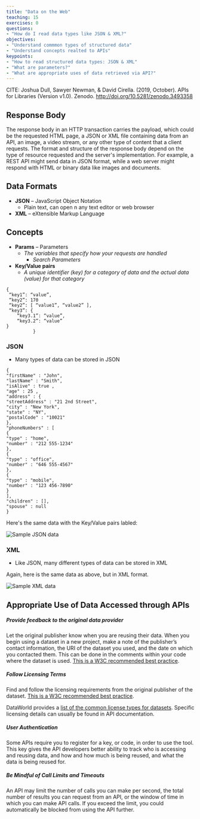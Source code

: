 ```yaml
---
title: "Data on the Web"
teaching: 15
exercises: 0
questions:
- "How do I read data types like JSON & XML?"
objectives:
- "Understand commmon types of structured data"
- "Understand concepts realted to APIs"
keypoints:
- "How to read structured data types: JSON & XML"
- "What are parameters?"
- "What are appropriate uses of data retrieved via API?"
---
```

CITE: Joshua Dull, Sawyer Newman, & David Cirella. (2019, October). APIs for Libraries (Version v1.0). Zenodo. http://doi.org/10.5281/zenodo.3493358

## Response Body

The response body in an HTTP transaction carries the payload, which could be the requested HTML page, a JSON or XML file containing data from an API, an image, a video stream, or any other type of content that a client requests.
The format and structure of the response body depend on the type of resource requested and the server's implementation. For example, a REST API might send data in JSON format, while a web server might respond with HTML or binary data like images and documents.

## Data Formats

- **JSON** – JavaScript Object Notation
  - Plain text, can open n any text editor or web browser
- **XML** – eXtensible Markup Language


## Concepts

- **Params** – Parameters
    - _The variables that specify how your requests are handled_
       - _Search Parameters_
- **Key/Value pairs**
    - _A unique identifier (key) for a category of data and the actual data (value) for that_
       _category_
```
{
 “key1”: “value”,
 “key2”: 170
 “key2”: [ “value1”, “value2” ],
 “key3”: {
    “key3.1”: “value”,
    “key3.2”: “value”
}
          }
```

### JSON
- Many types of data can be stored in JSON

```
{
"firstName" : "John",
"lastName" : "Smith",
"isAlive" : true ,
"age" : 25 ,
"address" : {
"streetAddress" : "21 2nd Street",
"city" : "New York",
"state" : "NY",
"postalCode" : "10021"
},
"phoneNumbers" : [
{
"type" : "home",
"number" : "212 555-1234"
},
{
"type" : "office",
"number" : "646 555-4567"
},
{
"type" : "mobile",
"number" : "123 456-7890"
}
],
"children" : [],
"spouse" : null
}
```

Here's the same data with the Key/Value pairs labled:

![Sample JSON data](../assets/img/Slide06.png)

### XML
- Like JSON, many different types of data can be stored in XML

Again, here is the same data as above, but in XML format.

![Sample XML data](../assets/img/XML.jpg)


## Appropriate Use of Data Accessed through APIs

##### Provide feedback to the original data provider 
Let the original publisher know when you are reusing their data. When you begin using a dataset in a new project, make a note of the publisher’s contact information, the URI of the dataset you used, and the date on which you contacted them. This can be done in the comments within your code where the dataset is used. [This is a W3C recommended best practice](https://www.w3.org/TR/dwbp/#accessAPIs).

##### Follow Licensing Terms
Find and follow the licensing requirements from the original publisher of the dataset. [This is a W3C recommended best practice](https://www.w3.org/TR/dwbp/#accessAPIs).

DataWorld provides a [list of the common license types for datasets](https://help.data.world/hc/en-us/articles/115006114287-Common-license-types-for-datasets). Specific licensing details can usually be found in API documentation. 

##### User Authentication 
Some APIs require you to register for a key, or code, in order to use the tool. This key gives the API developers better ability to track who is accessing and reusing data, and how and how much is being reused, and what the data is being reused for.

##### Be Mindful of Call Limits and Timeouts
An API may limit the number of calls you can make per second, the total number of results you can request from an API, or the window of time in which you can make API calls. If you exceed the limit, you could automatically be blocked from using the API further. 